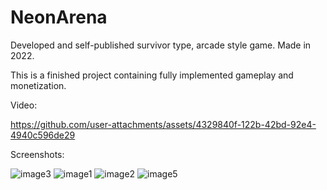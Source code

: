 # NeonArena
Developed and self-published survivor type, arcade style game. Made in 2022.

This is a finished project containing fully implemented gameplay and monetization.

Video:

https://github.com/user-attachments/assets/4329840f-122b-42bd-92e4-4940c596de29

Screenshots:

![image3](https://github.com/user-attachments/assets/42616b0f-db89-4327-9d8e-959c6ebdfde5)
![image1](https://github.com/user-attachments/assets/281e738b-c08f-45a2-a004-9f0c45047aae)
![image2](https://github.com/user-attachments/assets/c3a54b99-44bd-4d6c-9928-103722955e57)
![image5](https://github.com/user-attachments/assets/06fc5e93-60b8-4fd8-a47d-3fa18c803787)
